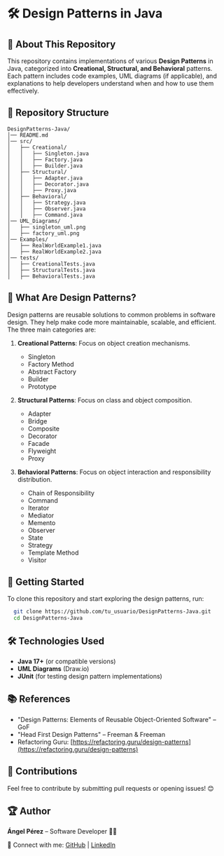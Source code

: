 # 🛠️ Design Patterns in Java

## 📌 About This Repository
This repository contains implementations of various **Design Patterns** in Java, categorized into **Creational, Structural, and Behavioral** patterns. Each pattern includes code examples, UML diagrams (if applicable), and explanations to help developers understand when and how to use them effectively.

## 📂 Repository Structure
```
DesignPatterns-Java/
│── README.md
│── src/
│   ├── Creational/
│   │   ├── Singleton.java
│   │   ├── Factory.java
│   │   ├── Builder.java
│   ├── Structural/
│   │   ├── Adapter.java
│   │   ├── Decorator.java
│   │   ├── Proxy.java
│   ├── Behavioral/
│   │   ├── Strategy.java
│   │   ├── Observer.java
│   │   ├── Command.java
│── UML_Diagrams/
│   ├── singleton_uml.png
│   ├── factory_uml.png
│── Examples/
│   ├── RealWorldExample1.java
│   ├── RealWorldExample2.java
│── tests/
│   ├── CreationalTests.java
│   ├── StructuralTests.java
│   ├── BehavioralTests.java
```

## 📖 What Are Design Patterns?
Design patterns are reusable solutions to common problems in software design. They help make code more maintainable, scalable, and efficient. The three main categories are:

1. **Creational Patterns**: Focus on object creation mechanisms.
   - Singleton
   - Factory Method
   - Abstract Factory
   - Builder
   - Prototype

2. **Structural Patterns**: Focus on class and object composition.
   - Adapter
   - Bridge
   - Composite
   - Decorator
   - Facade
   - Flyweight
   - Proxy

3. **Behavioral Patterns**: Focus on object interaction and responsibility distribution.
   - Chain of Responsibility
   - Command
   - Iterator
   - Mediator
   - Memento
   - Observer
   - State
   - Strategy
   - Template Method
   - Visitor

## 🚀 Getting Started
To clone this repository and start exploring the design patterns, run:
```sh
  git clone https://github.com/tu_usuario/DesignPatterns-Java.git
  cd DesignPatterns-Java
```

## 🛠 Technologies Used
- **Java 17+** (or compatible versions)
- **UML Diagrams** (Draw.io)
- **JUnit** (for testing design pattern implementations)

## 📚 References
- "Design Patterns: Elements of Reusable Object-Oriented Software" – GoF
- "Head First Design Patterns" – Freeman & Freeman
- Refactoring Guru: [https://refactoring.guru/design-patterns](https://refactoring.guru/design-patterns)

## 📢 Contributions
Feel free to contribute by submitting pull requests or opening issues! 😊

## 🏆 Author
**Ángel Pérez** – Software Developer 👨‍💻

🔗 Connect with me: [GitHub](https://github.com/angelperez0709) | [LinkedIn](https://www.linkedin.com/in/angelperezmartinez)
